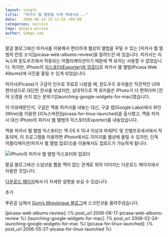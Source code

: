 ```yaml
---
layout: single
title:  "피카사 웹 앨범을 이제 맥에서도..."
date:   2006-08-14 15:11:55 +09:00
categories: service
tags: google picasa
author: Samgu Lee
---
```

팔글 블로그에선 피카사를 이용해서 편리하게 웹상의 앨범을 꾸밀 수 있는 [피카사 웹 앨범의 런칭 소식][picasa-web-albums-review]을 알려드린 바 있습니다. 피카사는 리눅스와 윈도우즈에서 작동되는 어플리케이션이기 때문에 맥 유저는 사용할 수 없었습니다. 하지만, iPhoto의 [익스포터(Exporter)와 업로더](http://picasa.google.com/web/mac_tools.html)로 피카사 웹 앨범(Picasa Web Albums)에 사진을 올릴 수 있게 되었습니다.

피카사(Picasa)가 구글의 인수로 무료로 나왔을 때, 윈도우즈 유저들은 직관적인 UI와 편리성으로 대단한 찬사를 보냈지만, 상대적으로 맥 유저들은 iPhoto가 더 편하다며 [전혀 신경을 쓰지 않는 분위기][launching-google-widgets-for-mac]였습니다.

이 이유때문인지, 구글은 맥용 피카사를 내놓는 대신, 구글 랩(Google Labs)에서 와인(Wine)을 이용한 [리눅스버젼][picasa-for-linux-launched]을 출시했고, 맥용 피카사 대신 iPhoto의 피카사 웹 앨범의 익스포터(Exporter)를 내놓았습니다.

맥용 피카사 웹 앨범 익스포터는 맥 OS X 10.4 이상과 파워PC 및 인텔프로세서에서 작동되며, 이 프로그램을 이용하면 iPhoto에서도 이미지를 웹상에 올릴 수 있지만, 단독 어플리케이션(피카사 웹 앨범 업로더)을 이용해서도 업로드가 가능하게 됩니다.

<p><img src="https://i1.wp.com/picasa.google.com/web/sidegraphic.jpg?w=702" alt="iPhoto의 피카사 웹 앨범 익스포터와 업로더" data-recalc-dims="1" /></p>

팔글 블로그에선 스냅샷을 뽑을 맥이 없는 관계로 위의 이미지는 다운로드 페이지에서 차용한 것입니다.

[다운로드 페이지](http://picasa.google.com/web/mac_tools.html)에서 더 자세한 설명을 보실 수 있습니다.

추가

푸른곰 님께서 [Gom&#8217;s Monologue 블로그](http://hansollkim.80port.net/blog/entry/Picasa-Web%C0%C7-%B8%C6%BF%EB-%BE%F7%B7%CE%B4%F5)에 스크린샷을 올려주셨습니다.

[picasa-web-albums-review]: {% post_url 2006-06-17-picasa-web-albums-review %}
[launching-google-widgets-for-mac]: {% post_url 2006-02-24-launching-google-widgets-for-mac %}
[picasa-for-linux-launched]: {% post_url 2006-05-27-picasa-for-linux-launched %}
